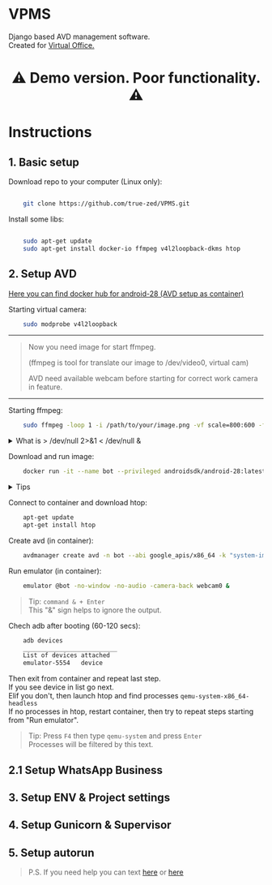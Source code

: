 # VPMS
Django based AVD management software.  
Created for [Virtual Office.](https://virtualoff.ru)

# <p align="center">:warning: **Demo version. Poor functionality.** :warning: </p>  

# Instructions
## 1. Basic setup

Download repo to your computer (Linux only):  
```bash

    git clone https://github.com/true-zed/VPMS.git
```

Install some libs:  
```bash

    sudo apt-get update
    sudo apt-get install docker-io ffmpeg v4l2loopback-dkms htop
```

## 2. Setup AVD

[Here you can find docker hub for android-28 (AVD setup as container)](https://hub.docker.com/r/androidsdk/android-28)  

Starting virtual camera:  
```bash
    sudo modprobe v4l2loopback
```  

_______
> Now you need image for start ffmpeg.  
> 
> (ffmpeg is tool for translate our image to /dev/video0, virtual cam)  
> 
> AVD need available webcam before starting for correct work camera in feature.
_______  

Starting ffmpeg:  
```bash
    sudo ffmpeg -loop 1 -i /path/to/your/image.png -vf scale=800:600 -f v4l2 -vcodec rawvideo -pix_fmt yuyv422 /dev/video0 > /dev/null 2>&1 < /dev/null & 
```

<details>
  <summary>What is > /dev/null 2>&1 < /dev/null & </summary>
    
    This thing uses to translate output to /dev/null.      
    Cuz we don't wont stop our console and now output will be ignored.
</details>

Download and run image:  
```bash
    docker run -it --name bot --privileged androidsdk/android-28:latest bash
```  

<details>
  <summary>Tips</summary>
    
        docker ps // Display a list of running machines.  
        docker ps -a // Display a list of ALL machines. 
        docker exec -it your_container_name_or_id bash // Connect to running machine.  
        docker start/restart/stop your_container_name_or_id // I think there is no need to explain :)
        Ctrl + D // Exit from container.
</details>

Connect to container and download htop:  
```bash
    apt-get update
    apt-get install htop
```

Create avd (in container):  
```bash
    avdmanager create avd -n bot --abi google_apis/x86_64 -k "system-images;android-28;google_apis;x86_64"
```  

Run emulator (in container):  

```bash
    emulator @bot -no-window -no-audio -camera-back webcam0 &
```  

> Tip: ```command & + Enter```  
> This "&" sign helps to ignore the output.  

Chech adb after booting (60-120 secs):
```bash
    adb devices
    __________________________
    List of devices attached
    emulator-5554   device
```

Then exit from container and repeat last step.  
If you see device in list go next.  
Elif you don't, then launch htop and find processes `qemu-system-x86_64-headless`  
If no processes in htop, restart container, then try to repeat steps starting from "Run emulator".  
> Tip: Press `F4` then type `qemu-system` and press `Enter`  
> Processes will be filtered by this text.  

## 2.1 Setup WhatsApp Business

## 3. Setup ENV & Project settings
## 4. Setup Gunicorn & Supervisor
## 5. Setup autorun

> P.S. If you need help you can text [here](http://google.com) or [here](https://t.me/true_zed)
